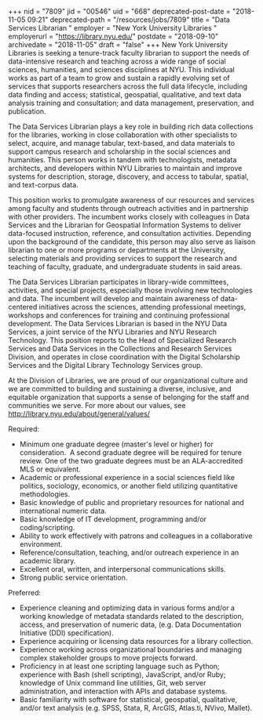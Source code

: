 +++
nid = "7809"
jid = "00546"
uid = "668"
deprecated-post-date = "2018-11-05 09:21"
deprecated-path = "/resources/jobs/7809"
title = "Data Services Librarian "
employer = "New York University Libraries "
employerurl = "https://library.nyu.edu/"
postdate = "2018-09-10"
archivedate = "2018-11-05"
draft = "false"
+++
New York University Libraries is seeking a tenure-track faculty
librarian to support the needs of data-intensive research and teaching
across a wide range of social sciences, humanities, and sciences
disciplines at NYU. This individual works as part of a team to grow and
sustain a rapidly evolving set of services that supports researchers
across the full data lifecycle, including data finding and access;
statistical, geospatial, qualitative, and text data analysis training
and consultation; and data management, preservation, and publication.  

The Data Services Librarian plays a key role in building rich data
collections for the libraries, working in close collaboration with other
specialists to select, acquire, and manage tabular, text-based, and data
materials to support campus research and scholarship in the social
sciences and humanities. This person works in tandem with technologists,
metadata architects, and developers within NYU Libraries to maintain and
improve systems for description, storage, discovery, and access to
tabular, spatial, and text-corpus data. 

This position works to promulgate awareness of our resources and
services among faculty and students through outreach activities and in
partnership with other providers. The incumbent works closely with
colleagues in Data Services and the Librarian for Geospatial Information
Systems to deliver data-focused instruction, reference, and consultation
activities. Depending upon the background of the candidate, this person
may also serve as liaison librarian to one or more programs or
departments at the University, selecting materials and providing
services to support the research and teaching of faculty, graduate, and
undergraduate students in said areas. 

The Data Services Librarian participates in library-wide committees,
activities, and special projects, especially those involving new
technologies and data. The incumbent will develop and maintain awareness
of data-centered initiatives across the sciences, attending professional
meetings, workshops and conferences for training and continuing
professional development. The Data Services Librarian is based in the
NYU Data Services, a joint service of the NYU Libraries and NYU Research
Technology. This position reports to the Head of Specialized Research
Services and Data Services in the Collections and Research Services
Division, and operates in close coordination with the Digital
Scholarship Services and the Digital Library Technology Services group.

At the Division of Libraries, we are proud of our organizational culture
and we are committed to building and sustaining a diverse, inclusive,
and equitable organization that supports a sense of belonging for the
staff and communities we serve. For more about our values, see
<http://library.nyu.edu/about/general/values/>
  
Required:

-   Minimum one graduate degree (master's level or higher) for
    consideration.  A second graduate degree will be required for tenure
    review. One of the two graduate degrees must be an ALA-accredited
    MLS or equivalent.
-   Academic or professional experience in a social sciences field like
    politics, sociology, economics, or another field utilizing
    quantitative methodologies.
-   Basic knowledge of public and proprietary resources for national and
    international numeric data.
-   Basic knowledge of IT development, programming and/or
    coding/scripting.
-   Ability to work effectively with patrons and colleagues in a
    collaborative environment.
-   Reference/consultation, teaching, and/or outreach experience in an
    academic library.
-   Excellent oral, written, and interpersonal communications skills.
-   Strong public service orientation.

Preferred:

-   Experience cleaning and optimizing data in various forms and/or a
    working knowledge of metadata standards related to the description,
    access, and preservation of numeric data, (e.g. Data Documentation
    Initiative (DDI) specification).
-   Experience acquiring or licensing data resources for a library
    collection.
-   Experience working across organizational boundaries and managing
    complex stakeholder groups to move projects forward.
-   Proficiency in at least one scripting language such as Python;
    experience with Bash (shell scripting), JavaScript, and/or Ruby;
    knowledge of Unix command line utilities, Git, web server
    administration, and interaction with APIs and database systems.
-   Basic familiarity with software for statistical, geospatial,
    qualitative, and/or text analysis (e.g. SPSS, Stata, R, ArcGIS,
    Atlas.ti, NVivo, Mallet).
